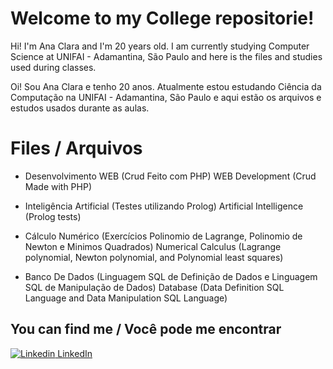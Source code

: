 # Welcome to my College repositorie!

Hi! I'm Ana Clara and I'm 20 years old. I am currently studying Computer Science at UNIFAI - Adamantina, São Paulo and here is the files and studies used during classes.
  
Oi! Sou Ana Clara e tenho 20 anos. Atualmente estou estudando Ciência da Computação na UNIFAI - Adamantina, São Paulo e aqui estão os arquivos e estudos usados ​​durante as aulas.


# Files / Arquivos

-   Desenvolvimento WEB (Crud Feito com PHP)
     WEB Development (Crud Made with PHP)
     
-   Inteligência Artificial (Testes utilizando Prolog)
Artificial Intelligence  (Prolog tests)

-   Cálculo Numérico (Exercícios Polinomio de Lagrange, Polinomio de Newton e Minimos Quadrados)
Numerical Calculus (Lagrange polynomial, Newton polynomial, and Polynomial least squares)

-   Banco De Dados (Linguagem SQL de Definição de Dados e Linguagem SQL de Manipulação de Dados)
Database (Data Definition SQL Language and Data Manipulation SQL Language)

## You can find me / Você pode me encontrar

[![Linkedin](https://i.stack.imgur.com/gVE0j.png) LinkedIn](https://www.linkedin.com/in/ana-clara-mansano-5051011ab/)
&nbsp;
